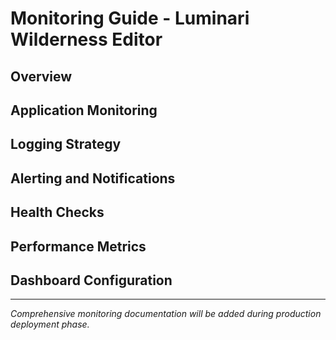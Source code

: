 # Monitoring Guide - Luminari Wilderness Editor

<!-- Application monitoring, logging, and observability documentation -->

## Overview

<!-- Monitoring strategy for production deployment including metrics, logs, and alerts -->

## Application Monitoring

<!-- - Frontend performance monitoring -->
<!-- - Backend API monitoring -->
<!-- - Database performance monitoring -->
<!-- - User experience monitoring -->

## Logging Strategy

<!-- Structured logging implementation and log aggregation -->

## Alerting and Notifications

<!-- Alert configuration for critical issues -->

## Health Checks

<!-- Application health check endpoints and procedures -->

## Performance Metrics

<!-- Key performance indicators and measurement -->

## Dashboard Configuration

<!-- Monitoring dashboard setup and visualization -->

---

*Comprehensive monitoring documentation will be added during production deployment phase.*